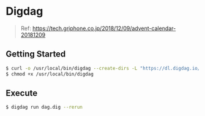 # Digdag
>Ref: https://tech.griphone.co.jp/2018/12/09/advent-calendar-20181209

## Getting Started
```bash
$ curl -o /usr/local/bin/digdag --create-dirs -L "https://dl.digdag.io/digdag-latest"
$ chmod +x /usr/local/bin/digdag
```

## Execute
```bash
$ digdag run dag.dig --rerun
```
